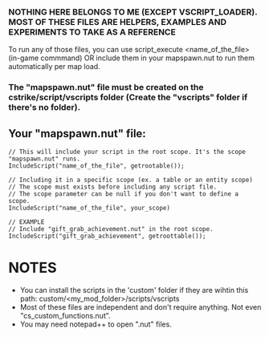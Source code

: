 ### NOTHING HERE BELONGS TO ME (EXCEPT VSCRIPT_LOADER). MOST OF THESE FILES ARE HELPERS, EXAMPLES AND EXPERIMENTS TO TAKE AS A REFERENCE

To run any of those files, you can use script_execute <name_of_the_file> (in-game commmand) OR include them in your mapspawn.nut to run them automatically per map load.
### The "mapspawn.nut" file must be created on the cstrike/script/vscripts folder (Create the "vscripts" folder if there's no folder).
## Your "mapspawn.nut" file:
```Squirrel
// This will include your script in the root scope. It's the scope "mapspawn.nut" runs.
IncludeScript("name_of_the_file", getrootable());

// Including it in a specific scope (ex. a table or an entity scope)
// The scope must exists before including any script file.
// The scope parameter can be null if you don't want to define a scope.
IncludeScript("name_of_the_file", your_scope)

// EXAMPLE
// Include "gift_grab_achievement.nut" in the root scope.
IncludeScript("gift_grab_achievement", getroottable());
```
# NOTES
- You can install the scripts in the 'custom' folder if they are wihtin this path: custom/<my_mod_folder>/scripts/vscripts
- Most of these files are independent and don't require anything. Not even "cs_custom_functions.nut".
- You may need notepad++ to open ".nut" files.
